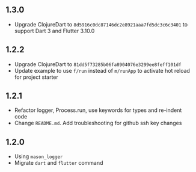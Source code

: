 ## 1.3.0
- Upgrade ClojureDart to `8d5916c0dc87146dc2e8921aaa7fd5dc3c6c3401` to support Dart 3 and Flutter 3.10.0

## 1.2.2
- Upgrade ClojureDart to `81dd5f73285b06fa8904076e3299ee8feff101df`
- Update example to use `f/run` instead of `m/runApp` to activate hot reload for project starter

## 1.2.1
- Refactor logger, Process.run, use keywords for types and re-indent code
- Change `README.md`. Add troubleshooting for github ssh key changes 

## 1.2.0

- Using `mason_logger`
- Migrate `dart` and `flutter` command
